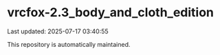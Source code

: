 # vrcfox-2.3_body_and_cloth_edition

Last updated: 2025-07-17 03:40:55

This repository is automatically maintained.
